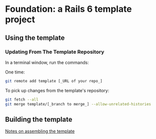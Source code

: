 # Foundation: a Rails 6 template project

## Using the template

### Updating From The Template Repository

In a terminal window, run the commands:

One time:

```bash
git remote add template [_URL of your repo_]
```
To pick up changes from the template's repository:

```bash
git fetch --all
git merge template/[_branch to merge_] --allow-unrelated-histories
```

## Building the template

[Notes on assembling the template](docs/_tldr.md)
